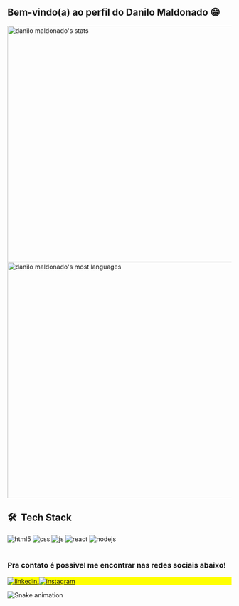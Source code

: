 ## Bem-vindo(a) ao perfil do Danilo Maldonado 😁

<div>
 
<p align="left">
<img width="530em" src="https://github-readme-stats.vercel.app/api?username=dannmaldonado&show_icons=true&theme=dark" alt="danilo maldonado's stats"/>
<img width="530em" src="https://github-readme-stats.vercel.app/api/top-langs/?username=dannmaldonado&layout=compact&theme=dark" alt="danilo maldonado's most languages"/>
</p>

## 🛠 &nbsp;Tech Stack

<div style="display: inline_block">
  <img align="center" alt="html5" src="https://img.shields.io/badge/HTML5-E34F26?style=for-the-badge&logo=html5&logoColor=white" />
  <img align="center" alt="css" src="https://img.shields.io/badge/CSS3-1572B6?style=for-the-badge&logo=css3&logoColor=white" />
  <img align="center" alt="js" src="https://img.shields.io/badge/JavaScript-F7DF1E?style=for-the-badge&logo=javascript&logoColor=black" />
  <img align="center" alt="react" src="https://img.shields.io/badge/React-20232A?style=for-the-badge&logo=react&logoColor=61DAFB" />
  <img align="center" alt="nodejs" src="https://img.shields.io/badge/Node.js-43853D?style=for-the-badge&logo=node.js&logoColor=white" />
</div><br/>

<div> 

### Pra contato é possivel me encontrar nas redes sociais abaixo!

<p align="left" style="background:yellow">
<a href="https://www.linkedin.com/in/dannmaldonado/" target="_blank">
  <img align="center" src="https://img.shields.io/badge/-danilomaldonado-05122A?style=flat&logo=linkedin" alt="linkedin"/>
</a>
<a href="https://instagram.com/danilomaldonado" target="_blank">
 <img align="center" src="https://img.shields.io/badge/-danilomaldonado-05122A?style=flat&logo=instagram" alt="instagram"/>
</a>
</p>
 
  ![Snake animation](https://github.com/dannmaldonado/dannmaldonado/blob/output/github-contribution-grid-snake.svg)

</div>

